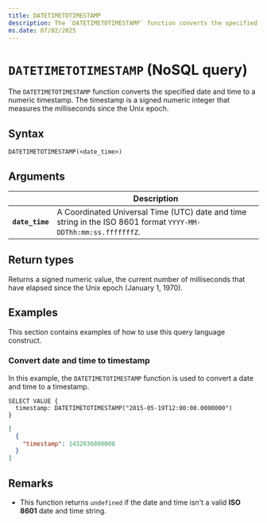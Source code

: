 ```yaml
---
title: DATETIMETOTIMESTAMP
description: The `DATETIMETOTIMESTAMP` function converts the specified date and time to a numeric timestamp. The timestamp is a signed numeric integer that measures the milliseconds since the Unix epoch.
ms.date: 07/02/2025
---
```


# `DATETIMETOTIMESTAMP` (NoSQL query)

The `DATETIMETOTIMESTAMP` function converts the specified date and time to a numeric timestamp. The timestamp is a signed numeric integer that measures the milliseconds since the Unix epoch.

## Syntax

```nosql
DATETIMETOTIMESTAMP(<date_time>)
```

## Arguments

| | Description |
| --- | --- |
| **`date_time`** | A Coordinated Universal Time (UTC) date and time string in the ISO 8601 format `YYYY-MM-DDThh:mm:ss.fffffffZ`. |

## Return types

Returns a signed numeric value, the current number of milliseconds that have elapsed since the Unix epoch (January 1, 1970).

## Examples

This section contains examples of how to use this query language construct.

### Convert date and time to timestamp

In this example, the `DATETIMETOTIMESTAMP` function is used to convert a date and time to a timestamp.

```nosql
SELECT VALUE {
  timestamp: DATETIMETOTIMESTAMP("2015-05-19T12:00:00.0000000")
}
```

```json
[
  {
    "timestamp": 1432036800000
  }
]
```

## Remarks

- This function returns `undefined` if the date and time isn't a valid **ISO 8601** date and time string.
